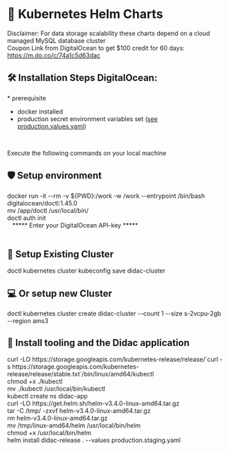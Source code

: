 # 🚀 Kubernetes Helm Charts

Disclaimer: For data storage scalability these charts depend on a cloud managed MySQL database cluster <br>
Coupon Link from DigitalOcean to get $100 credit for 60 days: <br/>
https://m.do.co/c/74a1c5d63dac

<h2>🛠️ Installation Steps DigitalOcean:</h2>
* prerequisite 
<ul>
  <li> docker installed </li> 
  <li> production secret environment variables set (<a href="https://github.com/JeroenMBooij/Smart-Learning/blob/main/Helm/values.production.yaml">see   production.values.yaml</a>) </li> 
</ul>

<br>

<p> Execute the following commands on your local machine</p>
<h2>🛡️ Setup environment </h2>
docker run -it --rm -v ${PWD}:/work -w /work --entrypoint /bin/bash digitalocean/doctl:1.45.0 <br>
mv /app/doctl /usr/local/bin/ <br>
doctl auth init <br>
&nbsp;&nbsp; ***** Enter your DigitalOcean API-key ***** <br><br>

<h2>🍰 Setup Existing Cluster</h2>
doctl kubernetes cluster kubeconfig save didac-cluster <br>

<h2>💻 Or setup new Cluster</h2>
doctl kubernetes cluster create didac-cluster --count 1 --size s-2vcpu-2gb --region ams3 <br>

<h2>🤖 Install tooling and the Didac application </h2>
curl -LO https://storage.googleapis.com/kubernetes-release/release/`curl -s https://storage.googleapis.com/kubernetes-release/release/stable.txt`/bin/linux/amd64/kubectl <br>
chmod +x ./kubectl <br>
mv ./kubectl /usr/local/bin/kubectl <br>
kubectl create ns didac-app <br>
curl -LO https://get.helm.sh/helm-v3.4.0-linux-amd64.tar.gz <br>
tar -C /tmp/ -zxvf helm-v3.4.0-linux-amd64.tar.gz <br>
rm helm-v3.4.0-linux-amd64.tar.gz <br>
mv /tmp/linux-amd64/helm /usr/local/bin/helm <br>
chmod +x /usr/local/bin/helm <br>
helm install didac-release . --values production.staging.yaml <br><br><br>
  

  
